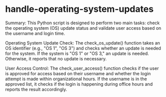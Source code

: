 # handle-operating-system-updates


Summary:
This Python script is designed to perform two main tasks: check the operating system (OS) update status and validate user access based on the username and login time.

Operating System Update Check: The check_os_update() function takes an OS identifier (e.g., "OS 1", "OS 3") and checks whether an update is needed for the system. If the system is "OS 1" or "OS 3," an update is needed. Otherwise, it reports that no update is necessary.

User Access Control: The check_user_access() function checks if the user is approved for access based on their username and whether the login attempt is made within organizational hours. If the username is in the approved list, it checks if the login is happening during office hours and reports the result accordingly.
